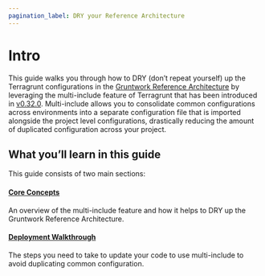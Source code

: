```yaml
---
pagination_label: DRY your Reference Architecture
---
```


# Intro

This guide walks you through how to DRY (don’t repeat yourself) up the
Terragrunt configurations in the [Gruntwork Reference
Architecture](https://gruntwork.io/reference-architecture/) by leveraging the
multi-include feature of Terragrunt that has been introduced in
[v0.32.0](https://github.com/gruntwork-io/terragrunt/releases/tag/v0.32.0).
Multi-include allows you to consolidate common configurations across
environments into a separate configuration file that is imported alongside the
project level configurations, drastically reducing the amount of duplicated
configuration across your project.

## What you’ll learn in this guide

This guide consists of two main sections:

#### [Core Concepts](1-core-concepts.md)

An overview of the multi-include feature and how it helps to DRY up the Gruntwork Reference Architecture.

#### [Deployment Walkthrough](2-deployment-walkthrough/0-intro.md)

The steps you need to take to update your code to use multi-include to avoid duplicating common configuration.
